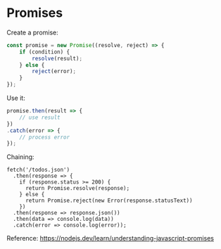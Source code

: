 # Promises

Create a promise:
```JavaScript
const promise = new Promise((resolve, reject) => {
    if (condition) {
        resolve(result);
    } else {
        reject(error);
    }
});
```

Use it:
```JavaScript
promise.then(result => {
    // use result
})
.catch(error => {
    // process error
});
```

Chaining:
```
fetch('/todos.json')
  .then(response => {
    if (response.status >= 200) {
      return Promise.resolve(response);
    } else {
      return Promise.reject(new Error(response.statusText))
    })
  .then(response => response.json())
  .then(data => console.log(data))
  .catch(error => console.log(error));
```

Reference: https://nodejs.dev/learn/understanding-javascript-promises

